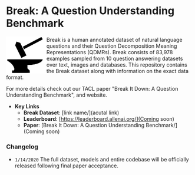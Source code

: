 # Break: A Question Understanding Benchmark

<img align="left" src="images/hammer_and_anvil-1.png" height="100"></img>
Break is a human annotated dataset of natural language questions and their Question Decomposition Meaning Representations (QDMRs). Break consists of 83,978 examples sampled from 10 question answering datasets over text, images and databases.
This repository contains the Break dataset along with information on the exact data format.

For more details check out our TACL paper "Break It Down: A Question Understanding Benchmark", and website.


* **Key Links**
	* **Break Dataset**: [link name/](acutal link)
	* **Leaderboard**:  [https://leaderboard.allenai.org/](Coming soon)
	* **Paper**: [Break It Down: A Question Understanding Benchmark/](Coming soon)


### Changelog

- `1/14/2020` The full dataset, models and entire codebase will be officially released following final paper acceptance.


